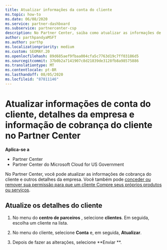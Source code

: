 ```yaml
---
title: Atualizar informações da conta do cliente
ms.topic: how-to
ms.date: 06/08/2020
ms.service: partner-dashboard
ms.subservice: partnercenter-csp
description: No Partner Center, saiba como atualizar as informações de cobrança de um cliente ou como atualizar os detalhes da empresa.
author: parthpandyaMSFT
ms.author: parthp
ms.localizationpriority: medium
ms.custom: SEOMAY.20
ms.openlocfilehash: 89d685aef9fbaa004cfa5c7763d19c7ff03186d5
ms.sourcegitcommit: 37b0b2a7141907c8d21839de3128fb8a98575886
ms.translationtype: MT
ms.contentlocale: pt-BR
ms.lasthandoff: 08/05/2020
ms.locfileid: "87811146"
---
```

# <a name="update-customer-account-info-company-details-and-customer-billing-information-in-partner-center"></a>Atualizar informações de conta do cliente, detalhes da empresa e informação de cobrança do cliente no Partner Center

**Aplica-se a**

- Partner Center
- Partner Center do Microsoft Cloud for US Government

No Partner Center, você pode atualizar as informações de cobrança do cliente e outros detalhes da empresa. Você também pode [conceder ou remover sua permissão para que um cliente Compre seus próprios produtos ou serviços](give-customers-permission.md).

## <a name="update-customer-details"></a>Atualize os detalhes do cliente

1. No menu do **centro de parceiros** , selecione **clientes**. Em seguida, escolha um cliente na lista.

2. No menu do cliente, selecione **Conta** e, em seguida, **Atualizar**.

3. Depois de fazer as alterações, selecione **Enviar **.